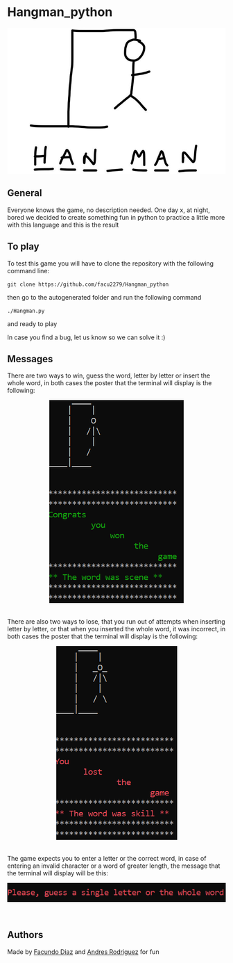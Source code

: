 # Hangman_python
<p align="center"><img src="https://github.com/facu2279/Hangman_python/blob/main/xd.jpg"/></p>

## General
Everyone knows the game, no description needed.
One day x, at night, bored we decided to create something fun in python to practice a little more with this language and this is the result
<br>

## To play
To test this game you will have to clone the repository with the following command line:

```
git clone https://github.com/facu2279/Hangman_python
```

then go to the autogenerated folder and run the following command

```
./Hangman.py
```
and ready to play

In case you find a bug, let us know so we can solve it :)

## Messages
There are two ways to win, guess the word, letter by letter or insert the whole word, in both cases the poster that the terminal will display is the following:
<br>
<p align="center"><img src="https://github.com/facu2279/Hangman_python/blob/main/example1.png"/></p>
<br>
There are also two ways to lose, that you run out of attempts when inserting letter by letter, or that when you inserted the whole word, it was incorrect, in both cases the poster that the terminal will display is the following:
<p align="center"><img src="https://github.com/facu2279/Hangman_python/blob/main/example2.png"/></p>
<br>
The game expects you to enter a letter or the correct word, in case of entering an invalid character or a word of greater length, the message that the terminal will display will be this:
<br>
<p align="center"><img src="https://github.com/facu2279/Hangman_python/blob/main/error.png"/></p>
<br>

## Authors

Made by [Facundo Diaz](https://github.com/facu2279) and [Andres Rodriguez](https://github.com/andresqwe) for fun